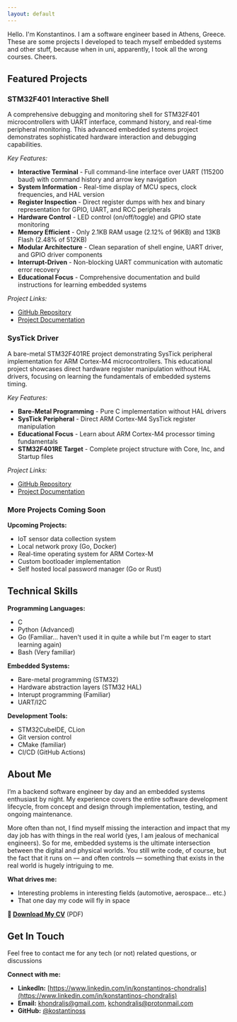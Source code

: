 ```yaml
---
layout: default
---
```


Hello.
I'm Konstantinos. 
I am a software engineer based in Athens, Greece. These are some projects I developed to teach myself embedded systems and other stuff, because when in uni, apparently, I took all the wrong courses.
Cheers.


## Featured Projects

### STM32F401 Interactive Shell

A comprehensive debugging and monitoring shell for STM32F401 microcontrollers with UART interface, command history, and real-time peripheral monitoring. This advanced embedded systems project demonstrates sophisticated hardware interaction and debugging capabilities.

*Key Features:*
- **Interactive Terminal** - Full command-line interface over UART (115200 baud) with command history and arrow key navigation
- **System Information** - Real-time display of MCU specs, clock frequencies, and HAL version
- **Register Inspection** - Direct register dumps with hex and binary representation for GPIO, UART, and RCC peripherals
- **Hardware Control** - LED control (on/off/toggle) and GPIO state monitoring
- **Memory Efficient** - Only 2.1KB RAM usage (2.12% of 96KB) and 13KB Flash (2.48% of 512KB)
- **Modular Architecture** - Clean separation of shell engine, UART driver, and GPIO driver components
- **Interrupt-Driven** - Non-blocking UART communication with automatic error recovery
- **Educational Focus** - Comprehensive documentation and build instructions for learning embedded systems

*Project Links:*
- [GitHub Repository](https://github.com/kostantinoss/STM32F401-Interactive-Shell)
- [Project Documentation](https://github.com/kostantinoss/STM32F401-Interactive-Shell#readme)

### SysTick Driver

A bare-metal STM32F401RE project demonstrating SysTick peripheral implementation for ARM Cortex-M4 microcontrollers. This educational project showcases direct hardware register manipulation without HAL drivers, focusing on learning the fundamentals of embedded systems timing.

*Key Features:*
- **Bare-Metal Programming** - Pure C implementation without HAL drivers
- **SysTick Peripheral** - Direct ARM Cortex-M4 SysTick register manipulation
- **Educational Focus** - Learn about ARM Cortex-M4 processor timing fundamentals
- **STM32F401RE Target** - Complete project structure with Core, Inc, and Startup files


*Project Links:*
- [GitHub Repository](https://github.com/kostantinoss/SysTick_driver)
- [Project Documentation](https://github.com/kostantinoss/SysTick_driver#readme)



### More Projects Coming Soon

**Upcoming Projects:**
- IoT sensor data collection system
- Local network proxy (Go, Docker)
- Real-time operating system for ARM Cortex-M
- Custom bootloader implementation
- Self hosted local password manager (Go or Rust)



## Technical Skills

**Programming Languages:**
- C
- Python (Advanced)
- Go (Familiar... haven't used it in quite a while but I'm eager to start learning again)
- Bash (Very familiar)

**Embedded Systems:**
- Bare-metal programming (STM32)
- Hardware abstraction layers (STM32 HAL)
- Interupt programming (Familiar)
- UART/I2C

**Development Tools:**
- STM32CubeIDE, CLion
- Git version control
- CMake (familiar)
- CI/CD (GitHub Actions)


## About Me

I’m a backend software engineer by day and an embedded systems enthusiast by night. My experience covers the entire software development lifecycle, from concept and design through implementation, testing, and ongoing maintenance.

More often than not, I find myself missing the interaction and impact that my day job has with things in the real world (yes, I am jealous of mechanical engineers). So for me, embedded systems is the ultimate intersection between the digital and physical worlds.
You still write code, of course, but the fact that it runs on — and often controls — something that exists in the real world is hugely intriguing to me.

**What drives me:**
- Interesting problems in interesting fields (automotive, aerospace... etc.)
- That one day my code will fly in space




**📄 [Download My CV](/assets/cv/Konstantinos_Chondralis_CV.pdf)** (PDF)


## Get In Touch

Feel free to contact me for any tech (or not) related questions, or discussions 

**Connect with me:**
- **LinkedIn:** [https://www.linkedin.com/in/konstantinos-chondralis](https://www.linkedin.com/in/konstantinos-chondralis)
- **Email:** khondralis@gmail.com, kchondralis@protonmail.com
- **GitHub:** [@kostantinoss](https://github.com/kostantinoss)

